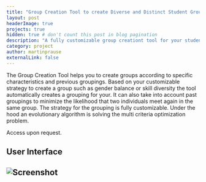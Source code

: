 ```yaml
---
title: "Group Creation Tool to create Diverse and Distinct Student Groups"
layout: post
headerImage: true
projects: true
hidden: true # don't count this post in blog pagination
description: "A fully customizable group creationt tool for your student body"
category: project
author: martinprause
externalLink: false
---
```



The Group Creation Tool helps you to create groups according to specific characteristics and previous groupings. Based on your customizable strategy to create a group such as gender balance or skill diversity the tool automatically creates a grouping for your. It can also take into account past groupings to minimize the likelihood that two individuals meet again in the same group. The strategy for the grouping is fully customizable. Under the hood an evolutionary algorithm is solving the multi criteria optimization problem.

Access upon request.

## User Interface

![Screenshot](https://martinprause.github.io/blog/assets/images/grouptool.jpg)
---
